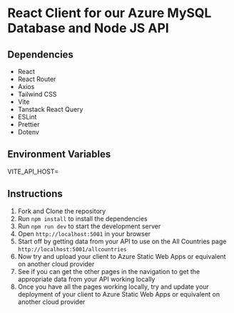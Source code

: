 # React Client for our Azure MySQL Database and Node JS API

## Dependencies

- React
- React Router
- Axios
- Tailwind CSS
- Vite
- Tanstack React Query
- ESLint
- Prettier
- Dotenv

## Environment Variables

VITE_API_HOST=<REPLACE WITH YOUR LOCAL API>

## Instructions

1. Fork and Clone the repository
2. Run `npm install` to install the dependencies
3. Run `npm run dev` to start the development server
4. Open `http://localhost:5001` in your browser
5. Start off by getting data from your API to use on the All Countries page `http://localhost:5001/allcountries`
6. Now try and upload your client to Azure Static Web Apps or equivalent on another cloud provider
7. See if you can get the other pages in the navigation to get the appropriate data from your API working locally
8. Once you have all the pages working locally, try and update your deployment of your client to Azure Static Web Apps or equivalent on another cloud provider
